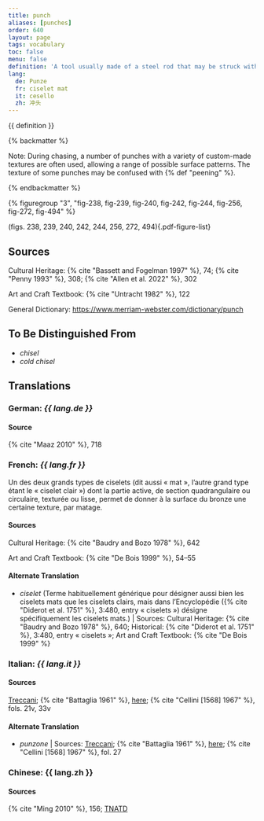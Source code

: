 ```yaml
---
title: punch
aliases: [punches]
order: 640
layout: page
tags: vocabulary
toc: false
menu: false
definition: 'A tool usually made of a steel rod that may be struck with a hammer at one end in order to create a pattern in the surface of the sculpture with the other end by compressing the metal.'
lang:
  de: Punze
  fr: ciselet mat
  it: cesello
  zh: 冲头
---
```


{{ definition }}

{% backmatter %}

Note: During chasing, a number of punches with a variety of custom-made textures are often used, allowing a range of possible surface patterns. The texture of some punches may be confused with {% def "peening" %}.

{% endbackmatter %}

{% figuregroup "3", "fig-238, fig-239, fig-240, fig-242, fig-244, fig-256, fig-272, fig-494" %}

(figs. 238, 239, 240, 242, 244, 256, 272, 494){.pdf-figure-list}

## Sources

Cultural Heritage: {% cite "Bassett and Fogelman 1997" %}, 74; {% cite "Penny 1993" %}, 308; {% cite "Allen et al. 2022" %}, 302

Art and Craft Textbook: {% cite "Untracht 1982" %}, 122

General Dictionary: <https://www.merriam-webster.com/dictionary/punch>

## To Be Distinguished From

- *chisel*
- *cold chisel*

## Translations

<div class="accordion">

### **German**: *{{ lang.de }}*

#### Source

{% cite "Maaz 2010" %}, 718

### **French**: *{{ lang.fr }}*

Un des deux grands types de ciselets (dit aussi « mat », l’autre grand type étant le « ciselet clair ») dont la partie active, de section quadrangulaire ou circulaire, texturée ou lisse, permet de donner à la surface du bronze une certaine texture, par matage.

#### Sources

Cultural Heritage: {% cite "Baudry and Bozo 1978" %}, 642

Art and Craft Textbook: {% cite "De Bois 1999" %}, 54–55

#### Alternate Translation

- *ciselet* (Terme habituellement générique pour désigner aussi bien les ciselets mats que les ciselets clairs, mais dans l’Encyclopédie ({% cite "Diderot et al. 1751" %}, 3:480, entry « ciselets ») désigne spécifiquement les ciselets mats.) | Sources: Cultural Heritage: {% cite "Baudry and Bozo 1978" %}, 640; Historical: {% cite "Diderot et al. 1751" %}, 3:480, entry « ciselets »; Art and Craft Textbook: {% cite "De Bois 1999" %}

### **Italian**: *{{ lang.it }}*

#### Sources

[Treccani](https://www.treccani.it/vocabolario/cesello/); {% cite "Battaglia 1961" %}, [here](http://www.gdli.it/JPG/GDLI03/00000019.jpg); {% cite "Cellini [1568] 1967" %}, fols. 21v, 33v

#### Alternate Translation

- *punzone* | Sources: [Treccani](http://www.treccani.it/vocabolario/punzone/); {% cite "Battaglia 1961" %}, [here](http://www.gdli.it/pdf_viewer/Scripts/pdf.js/web/viewer.asp?file=/PDF/GDLI14/GDLI_14_ocr_1017.pdf&parola=punzone); {% cite "Cellini [1568] 1967" %}, fol. 27

### **Chinese**: {{ lang.zh }}

#### Sources

{% cite "Ming 2010" %}, 156; [TNATD](https://terms.naer.edu.tw/detail/625279/?index=1)

</div>
